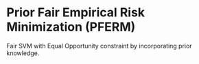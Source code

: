 # Prior Fair Empirical Risk Minimization (PFERM)

Fair SVM with Equal Opportunity constraint by incorporating prior knowledge.



